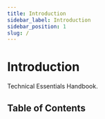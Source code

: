 ```yaml
---
title: Introduction
sidebar_label: Introduction
sidebar_position: 1
slug: /
---
```


# Introduction

Technical Essentials Handbook.

## Table of Contents



